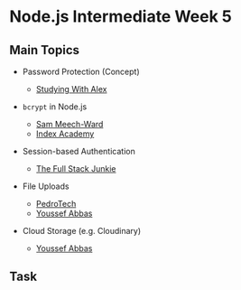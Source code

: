 # Node.js Intermediate Week 5

## Main Topics

* Password Protection (Concept)
    - [Studying With Alex](https://www.youtube.com/watch?v=qgpsIBLvrGY)

* `bcrypt` in Node.js
    - [Sam Meech-Ward](https://www.youtube.com/watch?v=AzA_LTDoFqY)
    - [Index Academy](https://www.youtube.com/watch?v=YYHtHbJnVEU)

* Session-based Authentication
    - [The Full Stack Junkie](https://www.youtube.com/watch?v=TDe7DRYK8vU)

* File Uploads
    - [PedroTech](https://www.youtube.com/watch?v=wIOpe8S2Mk8)
    - [Youssef Abbas](https://www.youtube.com/watch?v=j9ibqDLmKZs)

* Cloud Storage (e.g. Cloudinary)
    - [Youssef Abbas](https://www.youtube.com/watch?v=kvmQRkEj5h0)

## Task
